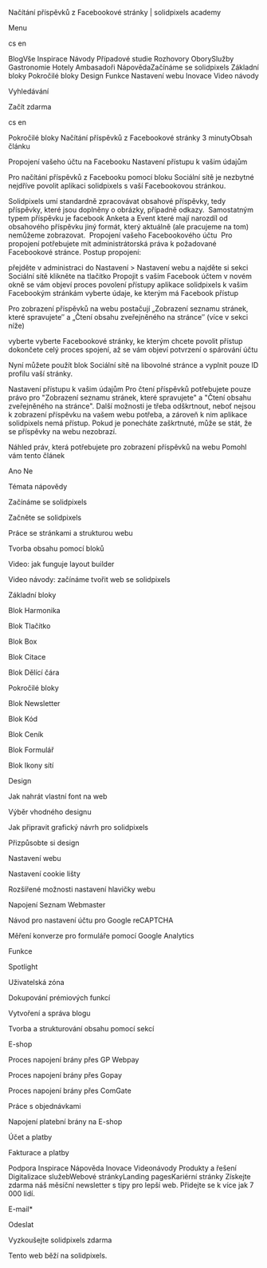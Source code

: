 <p>Načítání příspěvků z Facebookové stránky | solidpixels academy</p>
<p>Menu</p>
<p>cs en</p>
<p>BlogVše Inspirace Návody Případové studie Rozhovory OborySlužby Gastronomie Hotely Ambasadoři NápovědaZačínáme se solidpixels Základní bloky Pokročilé bloky Design Funkce Nastavení webu Inovace Video návody</p>
<p>Vyhledávání</p>
<p>Začít zdarma</p>
<p>cs en</p>
<p>Pokročilé bloky
Načítání příspěvků z Facebookové stránky
3 minutyObsah článku</p>
<p>Propojení vašeho účtu na Facebooku
Nastavení přístupu k vašim údajům</p>
<p>Pro načítání příspěvků z Facebooku pomocí bloku Sociální sítě je nezbytné nejdříve povolit aplikaci solidpixels s vaší Facebookovou stránkou. </p>
<p>Solidpixels umí standardně zpracovávat obsahové příspěvky, tedy příspěvky, které jsou doplněny o obrázky, případně odkazy. 
Samostatným typem příspěvku je facebook Anketa a Event které mají narozdíl od obsahového příspěvku jiný formát, který aktuálně (ale pracujeme na tom) nemůžeme zobrazovat. 
Propojení vašeho Facebookového účtu 
Pro propojení potřebujete mít administrátorská práva k požadované Facebookové stránce.
Postup propojení:</p>
<p>přejděte v administraci do Nastavení &gt; Nastavení webu a najděte si sekci Sociální sítě
klikněte na tlačítko Propojit s vaším Facebook účtem
v novém okně se vám objeví proces povolení přístupy aplikace solidpixels k vašim Facebookým stránkám
vyberte údaje, ke kterým má Facebook přístup</p>
<p>Pro zobrazení příspěvků na webu postačují „Zobrazení seznamu stránek, které spravujete″ a „Čtení obsahu zveřejněného na stránce″ (více v sekci níže)</p>
<p>vyberte vyberte Facebookové stránky, ke kterým chcete povolit přístup
dokončete celý proces spojení, až se vám objeví potvrzení o spárování účtu</p>
<p>Nyní můžete použít blok Sociální sítě na libovolné stránce a vyplnit pouze ID profilu vaší stránky.</p>
<p>Nastavení přístupu k vašim údajům
Pro čtení příspěvků potřebujete pouze právo pro "Zobrazení seznamu stránek, které spravujete" a "Čtení obsahu zveřejněného na stránce".
Další možnosti je třeba odškrtnout, neboť nejsou k zobrazení příspěvku na vašem webu potřeba, a zároveň k nim aplikace solidpixels nemá přístup. Pokud je ponecháte zaškrtnuté, může se stát, že se příspěvky na webu nezobrazí.</p>
<p>Náhled práv, která potřebujete pro zobrazení příspěvků na webu
Pomohl vám tento článek</p>
<p>Ano
Ne</p>
<p>Témata nápovědy</p>
<p>Začínáme se solidpixels</p>
<p>Začněte se solidpixels</p>
<p>Práce se stránkami a strukturou webu</p>
<p>Tvorba obsahu pomocí bloků</p>
<p>Video: jak funguje layout builder </p>
<p>Video návody: začínáme tvořit web se solidpixels</p>
<p>Základní bloky</p>
<p>Blok Harmonika</p>
<p>Blok Tlačítko</p>
<p>Blok Box</p>
<p>Blok Citace</p>
<p>Blok Dělící čára</p>
<p>Pokročilé bloky</p>
<p>Blok Newsletter</p>
<p>Blok Kód</p>
<p>Blok Ceník</p>
<p>Blok Formulář</p>
<p>Blok Ikony sítí</p>
<p>Design</p>
<p>Jak nahrát vlastní font na web</p>
<p>Výběr vhodného designu</p>
<p>Jak připravit grafický návrh pro solidpixels</p>
<p>Přizpůsobte si design</p>
<p>Nastavení webu</p>
<p>Nastavení cookie lišty</p>
<p>Rozšířené možnosti nastavení hlavičky webu</p>
<p>Napojení Seznam Webmaster</p>
<p>Návod pro nastavení účtu pro Google reCAPTCHA</p>
<p>Měření konverze pro formuláře pomocí Google Analytics</p>
<p>Funkce</p>
<p>Spotlight</p>
<p>Uživatelská zóna</p>
<p>Dokupování prémiových funkcí</p>
<p>Vytvoření a správa blogu</p>
<p>Tvorba a strukturování obsahu pomocí sekcí</p>
<p>E-shop</p>
<p>Proces napojení brány přes GP Webpay</p>
<p>Proces napojení brány přes Gopay</p>
<p>Proces napojení brány přes ComGate</p>
<p>Práce s objednávkami</p>
<p>Napojení platební brány na E-shop</p>
<p>Účet a platby</p>
<p>Fakturace a platby</p>
<p>Podpora
 Inspirace
Nápověda
Inovace
Videonávody
 Produkty a řešení
 Digitalizace služebWebové stránkyLanding pagesKariérní stránky Získejte zdarma náš měsíční newsletter s tipy pro lepší web. Přidejte se k více jak 7 000 lidí.</p>
<p>E-mail*</p>
<p>Odeslat</p>
<p>Vyzkoušejte solidpixels zdarma</p>
<p>Tento web běží na solidpixels.</p>